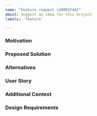 ```yaml
---
name: "Feature request \U0001F4A1"
about: Suggest an idea for this project
labels: 'feature'

---
```


### Motivation
<!-- A clear and concise description of what the motivation for the new feature is, and what problem it is solving. -->


### Proposed Solution
<!-- A clear and concise description of the feature you would like to add, and how it solves the motivating problem. -->


### Alternatives
<!-- A clear and concise description of any alternative solutions or features you've considered, and why you're proposed solution is better. -->


### User Story
<!-- A clear description of the User Stories that should be achieved by the new feature. The User Stories should follow this pattern:
As a [type of user] I want [goals or objectives] so that [values or benefits]. -->


### Additional Context
<!-- Add any other information or screenshots about the feature request here. -->


### Design Requirements
<!-- If the customization includes input from our design team, the detailed requirements will be collected here. Note: These will exist mainly in German to simplify internal communication. -->
